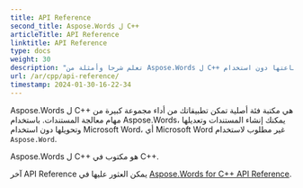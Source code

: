 ```yaml
---
title: API Reference
second_title: Aspose.Words ل C++
articleTitle: API Reference
linktitle: API Reference
type: docs
weight: 30
description: "تعلم شرحا وأمثلة من Aspose.Words ل C++ فئات وطرق إنشاء المستندات وتحويلها وتعديلها وعرضها وطباعتها دون استخدام Microsoft Word."
url: /ar/cpp/api-reference/
timestamp: 2024-01-30-16-22-34
---
```


Aspose.Words ل C++ هي مكتبة فئة أصلية تمكن تطبيقاتك من أداء مجموعة كبيرة من مهام معالجة المستندات. باستخدام Aspose.Words، يمكنك إنشاء المستندات وتعديلها وتحويلها دون استخدام Microsoft Word، أي Microsoft Word غير مطلوب لاستخدام `Aspose.Word`.

Aspose.Words ل C++ هو مكتوب في C++.

آخر API Reference يمكن العثور عليها في [Aspose.Words for C++ API Reference](https://reference.aspose.com/words/cpp/).

